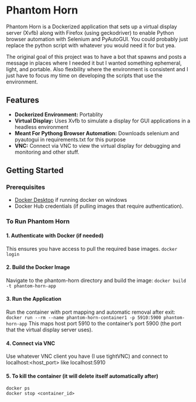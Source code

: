 # Phantom Horn

Phantom Horn is a Dockerized application that sets up a virtual display server (Xvfb) along with Firefox (using geckodriver) to enable Python browser automation with Selenium and PyAutoGUI. You could probably just replace the python script with whatever you would need it for but yea.

The original goal of this project was to have a bot that spawns and posts a message in places where I needed it but I wanted something ephemeral, light, and portable. Also flexbility where the environment is consistent and I just have to focus my time on developing the scripts that use the environment.

## Features

- **Dockerized Environment:** Portablity
- **Virtual Display:** Uses Xvfb to simulate a display for GUI applications in a headless environment
- **Meant For Pythong Browser Automation:** Downloads selenium and pyautogui in requirements.txt for this purpose
- **VNC:** Connect via VNC to view the virtual display for debugging and monitoring and other stuff.

## Getting Started

### Prerequisites

- [Docker Desktop](https://www.docker.com/products/docker-desktop) if running docker on windows
- Docker Hub credentials (if pulling images that require authentication).

### To Run Phantom Horn

#### 1. Authenticate with Docker (if needed)
This ensures you have access to pull the required base images.
`docker login`

#### 2. Build the Docker Image
Navigate to the phantom-horn directory and build the image:
`docker build -t phantom-horn-app`

#### 3. Run the Application
Run the container with port mapping and automatic removal after exit:
`docker run --rm --name phantom-horn-container1 -p 5910:5900 phantom-horn-app`
This maps host port 5910 to the container’s port 5900 (the port that the virtual display server uses).

#### 4. Connect via VNC
Use whatever VNC client you have (I use tightVNC) and connect to localhost:<host_port> like localhost:5910

#### 5. To kill the container (it will delete itself automatically after)
```
docker ps
docker stop <container_id>
```